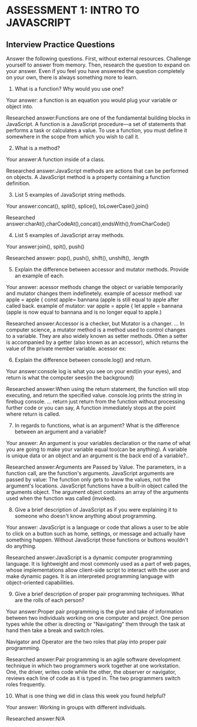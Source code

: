 # ASSESSMENT 1: INTRO TO JAVASCRIPT
## Interview Practice Questions

Answer the following questions. First, without external resources. Challenge yourself to answer from memory. Then, research the question to expand on your answer. Even if you feel you have answered the question completely on your own, there is always something more to learn.   

1. What is a function? Why would you use one?

  Your answer: a function is an equation you would plug your variable or object into.

  Researched answer:Functions are one of the fundamental building blocks in JavaScript. A function is a JavaScript procedure—a set of statements that performs a task or calculates a value. To use a function, you must define it somewhere in the scope from which you wish to call it.


2. What is a method?

  Your answer:A function inside of a class.

  Researched answer:JavaScript methods are actions that can be performed on objects. A JavaScript method is a property containing a function definition.


3. List 5 examples of JavaScript string methods.

  Your answer:concat(), split(), splice(), toLowerCase(),join()

  Researched answer:charAt(),charCodeAt(),concat(),endsWith(),fromCharCode()


4. List 5 examples of JavaScript array methods.

  Your answer:join(), spit(), push() 

  Researched answer: pop(), push(), shift(), unshift(), .length


5. Explain the difference between accessor and mutator methods. Provide an example of each.

  Your answer: acessor methods change the object or variable temporarily and mutator changes them indefinetely. example of acessor method: var apple = apple { const apple= bannana (apple is still equal to apple after called back. example of mutator: var apple = apple { let apple = bannana (apple is now equal to bannana and is no longer equal to apple.)
  

  Researched answer:Accessor is a checker, but Mutator is a changer. ... In computer science, a mutator method is a method used to control changes to a variable. They are also widely known as setter methods. Often a setter is accompanied by a getter (also known as an accessor), which returns the value of the private member variable.  acessor ex:


6. Explain the difference between console.log() and return.

  Your answer:console log is what you see on your end(in your eyes), and return is what the computer sees(in the background)

  Researched answer:When using the return statement, the function will stop executing, and return the specified value. console.log prints the string in firebug console. ... return just return from the function without processing further code or you can say, A function immediately stops at the point where return is called.


7. In regards to functions, what is an argument? What is the difference between an argument and a variable?

  Your answer: An argument is your variables declaration or the name of what you are going to make your variable equal too(can be anything). A variable is unique data or an object and an argument is the back end of a variable?.. 

  Researched answer:Arguments are Passed by Value. The parameters, in a function call, are the function's arguments. JavaScript arguments are passed by value: The function only gets to know the values, not the argument's locations.
  JavaScript functions have a built-in object called the arguments object. The argument object contains an array of the arguments used when the function was called (invoked).


8. Give a brief description of JavaScript as if you were explaining it to someone who doesn't know anything about programming.

  Your answer: JavaScript is a language or code that allows a user to be able to click on a button such as home, settings, or message and actually have something happen. Without JavaScript those functions or buttons wouldn't do anything.  

  Researched answer:JavaScript is a dynamic computer programming language. It is lightweight and most commonly used as a part of web pages, whose implementations allow client-side script to interact with the user and make dynamic pages. It is an interpreted programming language with object-oriented capabilities.


9. Give a brief description of proper pair programming techniques. What are the rolls of each person?

  Your answer:Proper pair programming is the give and take of information between two individuals working on one computer and project. One person types while the other is directing or "Navigating" them through the task at hand then take a break and switch roles.
              
  Navigator and Operator are the two roles that play into proper pair programming.

  Researched answer:Pair programming is an agile software development technique in which two programmers work together at one workstation. One, the driver, writes code while the other, the observer or navigator, reviews each line of code as it is typed in. The two programmers switch roles frequently.

10. What is one thing we did in class this week you found helpful?  

  Your answer: Working in groups with different individuals.

  Researched answer:N/A
  
